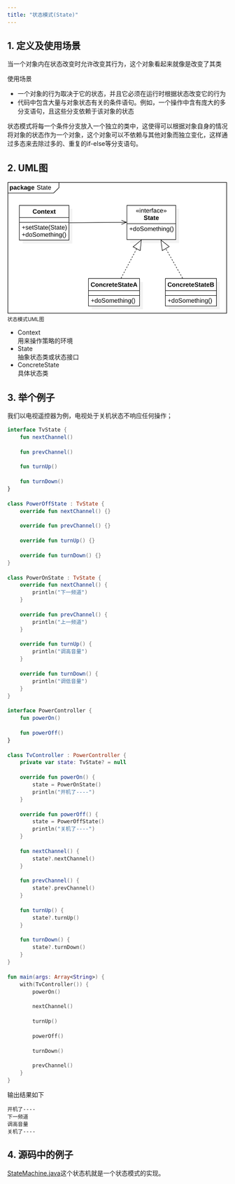 ```yaml
---
title: "状态模式(State)"
---
```


## 1. 定义及使用场景
当一个对象内在状态改变时允许改变其行为，这个对象看起来就像是改变了其类

使用场景  

- 一个对象的行为取决于它的状态，并且它必须在运行时根据状态改变它的行为
- 代码中包含大量与对象状态有关的条件语句。例如，一个操作中含有庞大的多分支语句，且这些分支依赖于该对象的状态

状态模式将每一个条件分支放入一个独立的类中，这使得可以根据对象自身的情况将对象的状态作为一个对象，这个对象可以不依赖与其他对象而独立变化，这样通过多态来去除过多的、重复的if-else等分支语句。

## 2. UML图

![状态模式UML图](/assets/images/design-pattern/state.png)  
<small>状态模式UML图</small>

- Context  
  用来操作策略的环境
- State  
  抽象状态类或状态接口
- ConcreteState  
  具体状态类

## 3. 举个例子
我们以电视遥控器为例，电视处于关机状态不响应任何操作；

```kotlin
interface TvState {
    fun nextChannel()

    fun prevChannel()

    fun turnUp()

    fun turnDown()
}

class PowerOffState : TvState {
    override fun nextChannel() {}

    override fun prevChannel() {}

    override fun turnUp() {}

    override fun turnDown() {}
}

class PowerOnState : TvState {
    override fun nextChannel() {
        println("下一频道")
    }

    override fun prevChannel() {
        println("上一频道")
    }

    override fun turnUp() {
        println("调高音量")
    }

    override fun turnDown() {
        println("调低音量")
    }
}

interface PowerController {
    fun powerOn()

    fun powerOff()
}

class TvController : PowerController {
    private var state: TvState? = null

    override fun powerOn() {
        state = PowerOnState()
        println("开机了----")
    }

    override fun powerOff() {
        state = PowerOffState()
        println("关机了----")
    }

    fun nextChannel() {
        state?.nextChannel()
    }

    fun prevChannel() {
        state?.prevChannel()
    }

    fun turnUp() {
        state?.turnUp()
    }

    fun turnDown() {
        state?.turnDown()
    }
}

fun main(args: Array<String>) {
    with(TvController()) {
        powerOn()

        nextChannel()

        turnUp()

        powerOff()

        turnDown()

        prevChannel()
    }
}
```

输出结果如下
```text
开机了----
下一频道
调高音量
关机了----
```

## 4. 源码中的例子

[StateMachine.java](http://androidxref.com/7.1.1_r6/xref/frameworks/base/core/java/com/android/internal/util/StateMachine.java)这个状态机就是一个状态模式的实现。